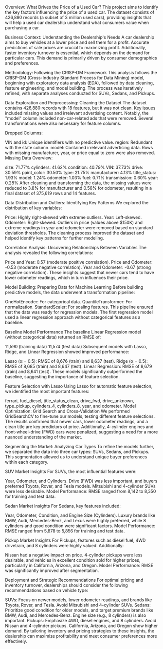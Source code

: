 Overview: What Drives the Price of a Used Car?
This project aims to identify the key factors influencing the price of a used car. The dataset consists of 426,880 records (a subset of 3 million used cars), providing insights that will help a used car dealership understand what consumers value when purchasing a car.

Business Context: Understanding the Dealership's Needs
A car dealership aims to buy vehicles at a lower price and sell them for a profit. Accurate predictions of sale prices are crucial to maximizing profit. Additionally, faster inventory turnover is essential, which depends on the demand for particular cars. This demand is primarily driven by consumer demographics and preferences.

Methodology: Following the CRISP-DM Framework
This analysis follows the CRISP-DM (Cross-Industry Standard Process for Data Mining) model, beginning with exploratory data analysis (EDA), followed by data cleaning, feature engineering, and model building. The process was iteratively refined, with separate analyses conducted for SUVs, Sedans, and Pickups.

Data Exploration and Preprocessing: Cleaning the Dataset
The dataset contains 426,880 records with 18 features, but it was not clean. Key issues included missing values and irrelevant advertising content. Notably, the "model" column included non-car-related ads that were removed. Several transformations were also necessary for feature columns.

Dropped Columns:

VIN and id: Unique identifiers with no predictive value.
region: Redundant with the state column.
model: Contained irrelevant advertising data.
Rows with missing manufacturer, year, or price equal to zero were also removed.
Missing Data Overview:

size: 71.77%
cylinders: 41.62%
condition: 40.79%
VIN: 37.73%
drive: 30.59%
paint_color: 30.50%
type: 21.75%
manufacturer: 4.13%
title_status: 1.93%
model: 1.24%
odometer: 1.03%
fuel: 0.71%
transmission: 0.60%
year: 0.28%
After cleaning and transforming the data, the missing values were reduced to 3.8% for manufacturer and 0.56% for odometer, resulting in a final dataset of 375,619 rows and 14 features.

Data Distribution and Outliers: Identifying Key Patterns
We explored the distribution of key variables:

Price: Highly right-skewed with extreme outliers.
Year: Left-skewed.
Odometer: Right-skewed.
Outliers in price (values above $150K) and extreme readings in year and odometer were removed based on standard deviation thresholds. The cleaning process improved the dataset and helped identify key patterns for further modeling.

Correlation Analysis: Uncovering Relationships Between Variables
The analysis revealed the following correlations:

Price and Year: 0.57 (moderate positive correlation).
Price and Odometer: -0.53 (moderate negative correlation).
Year and Odometer: -0.67 (strong negative correlation).
These insights suggest that newer cars tend to have lower odometer readings, which in turn influences their price.

Model Building: Preparing Data for Machine Learning
Before building predictive models, the data underwent a transformation pipeline:

OneHotEncoder: For categorical data.
QuantileTransformer: For normalization.
StandardScaler: For scaling features.
This pipeline ensured that the data was ready for regression models. The first regression model used a linear regression approach without categorical features as a baseline.

Baseline Model Performance
The baseline Linear Regression model (without categorical data) returned an RMSE of:

11,590 (training data)
11,574 (test data)
Subsequent models with Lasso, Ridge, and Linear Regression showed improved performance:

Lasso (α = 0.5): RMSE of 8,676 (train) and 8,637 (test).
Ridge (α = 0.5): RMSE of 8,685 (train) and 8,647 (test).
Linear Regression: RMSE of 8,679 (train) and 8,641 (test).
These models significantly outperformed the baseline, suggesting the importance of feature selection.

Feature Selection with Lasso
Using Lasso for automatic feature selection, we identified the most important features:

ferrari, fuel_diesel, title_status_clean, drive_fwd, drive_unknown, type_pickup, cylinders_4, cylinders_8, year, and odometer.
Model Optimization: Grid Search and Cross-Validation
We performed GridSearchCV to fine-tune our models, testing different feature selections. The results confirmed that newer cars, lower odometer readings, and a clean title are key predictors of price. Additionally, 4-cylinder engines and front-wheel-drive (FWD) cars were penalized, suggesting a need for a more nuanced understanding of the market.

Segmenting the Market: Analyzing Car Types
To refine the models further, we separated the data into three car types: SUVs, Sedans, and Pickups. This segmentation allowed us to understand unique buyer preferences within each category.

SUV Market Insights
For SUVs, the most influential features were:

Year, Odometer, and Cylinders.
Drive (FWD) was less important, and buyers preferred Toyota, Rover, and Tesla models.
Mitsubishi and 4-cylinder SUVs were less desirable.
Model Performance: RMSE ranged from 8,142 to 8,350 for training and test data.

Sedan Market Insights
For Sedans, key features included:

Year, Odometer, Condition, and Engine Size (Cylinders).
Luxury brands like BMW, Audi, Mercedes-Benz, and Lexus were highly preferred, while 8 cylinders and good condition were significant factors.
Model Performance: RMSE ranged from 5,878 to 5,856 for training and test data.

Pickup Market Insights
For Pickups, features such as diesel fuel, 4WD drivetrain, and 8 cylinders were highly valued. Additionally:

Nissan had a negative impact on price.
4-cylinder pickups were less desirable, and vehicles in excellent condition sold for higher prices, particularly in California, Arizona, and Oregon.
Model Performance: RMSE was significantly improved after segmentation.

Deployment and Strategic Recommendations
For optimal pricing and inventory turnover, dealerships should consider the following recommendations based on vehicle type:

SUVs: Focus on newer models, lower odometer readings, and brands like Toyota, Rover, and Tesla. Avoid Mitsubishi and 4-cylinder SUVs.
Sedans: Prioritize good condition for older models, and target premium brands like BMW, Audi, and Mercedes-Benz. Engine size (e.g., 8 cylinders) is also important.
Pickups: Emphasize 4WD, diesel engines, and 8 cylinders. Avoid Nissan and 4-cylinder pickups. California, Arizona, and Oregon show higher demand.
By tailoring inventory and pricing strategies to these insights, the dealership can maximize profitability and meet consumer preferences more effectively.